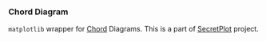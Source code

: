 ### Chord Diagram

`matplotlib` wrapper for [Chord](https://en.wikipedia.org/wiki/Chord_diagram) Diagrams. This is a part of [SecretPlot](https://github.com/secretBiology/SecretPlots) 
project.
